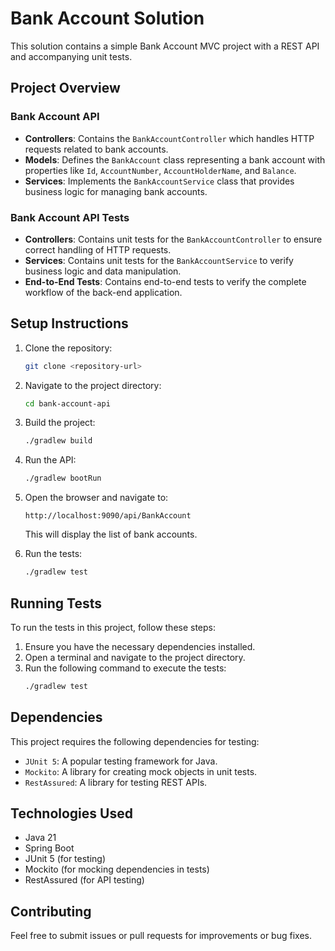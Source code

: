 # Bank Account Solution

This solution contains a simple Bank Account MVC project with a REST API and accompanying unit tests.

## Project Overview

### Bank Account API
- **Controllers**: Contains the `BankAccountController` which handles HTTP requests related to bank accounts.
- **Models**: Defines the `BankAccount` class representing a bank account with properties like `Id`, `AccountNumber`, `AccountHolderName`, and `Balance`.
- **Services**: Implements the `BankAccountService` class that provides business logic for managing bank accounts.

### Bank Account API Tests
- **Controllers**: Contains unit tests for the `BankAccountController` to ensure correct handling of HTTP requests.
- **Services**: Contains unit tests for the `BankAccountService` to verify business logic and data manipulation.
- **End-to-End Tests**: Contains end-to-end tests to verify the complete workflow of the back-end application.

## Setup Instructions

1. Clone the repository:
   ```sh
   git clone <repository-url>
   ```

2. Navigate to the project directory:
   ```sh
   cd bank-account-api
   ```

3. Build the project:
   ```sh
   ./gradlew build
   ```

4. Run the API:
   ```sh
   ./gradlew bootRun
   ```

5. Open the browser and navigate to:
   ```
   http://localhost:9090/api/BankAccount
   ```
   This will display the list of bank accounts.

6. Run the tests:
   ```sh
   ./gradlew test
   ```

## Running Tests

To run the tests in this project, follow these steps:

1. Ensure you have the necessary dependencies installed.
2. Open a terminal and navigate to the project directory.
3. Run the following command to execute the tests:
   ```sh
   ./gradlew test
   ```

## Dependencies

This project requires the following dependencies for testing:

- `JUnit 5`: A popular testing framework for Java.
- `Mockito`: A library for creating mock objects in unit tests.
- `RestAssured`: A library for testing REST APIs.

## Technologies Used
- Java 21
- Spring Boot
- JUnit 5 (for testing)
- Mockito (for mocking dependencies in tests)
- RestAssured (for API testing)

## Contributing
Feel free to submit issues or pull requests for improvements or bug fixes.
